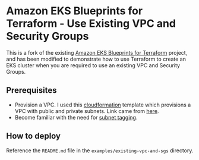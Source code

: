 # Amazon EKS Blueprints for Terraform - Use Existing VPC and Security Groups

This is a fork of the existing [Amazon EKS Blueprints for Terraform](https://github.com/aws-ia/terraform-aws-eks-blueprints) project, and has been modified to demonstrate how to use Terraform to create an EKS cluster when you are required to use an existing VPC and Security Groups.

## Prerequisites

- Provision a VPC. I used this [cloudformation](https://s3.us-west-2.amazonaws.com/amazon-eks/cloudformation/2020-10-29/amazon-eks-vpc-private-subnets.yaml) template which provisions a VPC with public and private subnets. Link came from [here](https://docs.aws.amazon.com/eks/latest/userguide/creating-a-vpc.html).
- Become familiar with the need for [subnet tagging](https://docs.aws.amazon.com/eks/latest/userguide/network_reqs.html#vpc-subnet-tagging).

## How to deploy

Reference the `README.md` file in the `examples/existing-vpc-and-sgs` directory.
